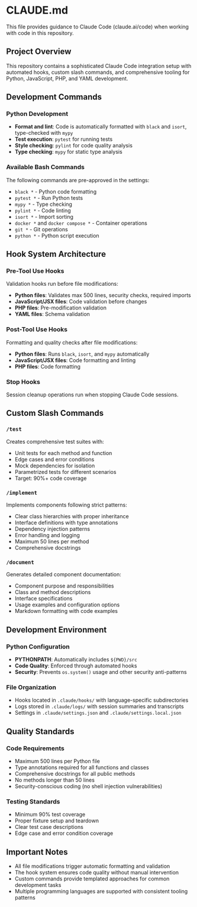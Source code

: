 # CLAUDE.md

This file provides guidance to Claude Code (claude.ai/code) when working with code in this repository.

## Project Overview

This repository contains a sophisticated Claude Code integration setup with automated hooks, custom slash commands, and comprehensive tooling for Python, JavaScript, PHP, and YAML development.

## Development Commands

### Python Development
- **Format and lint**: Code is automatically formatted with `black` and `isort`, type-checked with `mypy`
- **Test execution**: `pytest` for running tests
- **Style checking**: `pylint` for code quality analysis
- **Type checking**: `mypy` for static type analysis

### Available Bash Commands
The following commands are pre-approved in the settings:
- `black *` - Python code formatting
- `pytest *` - Run Python tests
- `mypy *` - Type checking
- `pylint *` - Code linting
- `isort *` - Import sorting
- `docker *` and `docker compose *` - Container operations
- `git *` - Git operations
- `python *` - Python script execution

## Hook System Architecture

### Pre-Tool Use Hooks
Validation hooks run before file modifications:
- **Python files**: Validates max 500 lines, security checks, required imports
- **JavaScript/JSX files**: Code validation before changes
- **PHP files**: Pre-modification validation
- **YAML files**: Schema validation

### Post-Tool Use Hooks
Formatting and quality checks after file modifications:
- **Python files**: Runs `black`, `isort`, and `mypy` automatically
- **JavaScript/JSX files**: Code formatting and linting
- **PHP files**: Code formatting

### Stop Hooks
Session cleanup operations run when stopping Claude Code sessions.

## Custom Slash Commands

### `/test`
Creates comprehensive test suites with:
- Unit tests for each method and function
- Edge cases and error conditions
- Mock dependencies for isolation
- Parametrized tests for different scenarios
- Target: 90%+ code coverage

### `/implement`
Implements components following strict patterns:
- Clear class hierarchies with proper inheritance
- Interface definitions with type annotations
- Dependency injection patterns
- Error handling and logging
- Maximum 50 lines per method
- Comprehensive docstrings

### `/document`
Generates detailed component documentation:
- Component purpose and responsibilities
- Class and method descriptions
- Interface specifications
- Usage examples and configuration options
- Markdown formatting with code examples

## Development Environment

### Python Configuration
- **PYTHONPATH**: Automatically includes `${PWD}/src`
- **Code Quality**: Enforced through automated hooks
- **Security**: Prevents `os.system()` usage and other security anti-patterns

### File Organization
- Hooks located in `.claude/hooks/` with language-specific subdirectories
- Logs stored in `.claude/logs/` with session summaries and transcripts
- Settings in `.claude/settings.json` and `.claude/settings.local.json`

## Quality Standards

### Code Requirements
- Maximum 500 lines per Python file
- Type annotations required for all functions and classes
- Comprehensive docstrings for all public methods
- No methods longer than 50 lines
- Security-conscious coding (no shell injection vulnerabilities)

### Testing Standards
- Minimum 90% test coverage
- Proper fixture setup and teardown
- Clear test case descriptions
- Edge case and error condition coverage

## Important Notes
- All file modifications trigger automatic formatting and validation
- The hook system ensures code quality without manual intervention
- Custom commands provide templated approaches for common development tasks
- Multiple programming languages are supported with consistent tooling patterns